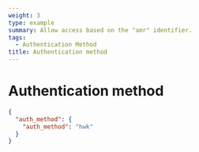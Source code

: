 ```yaml
---
weight: 3
type: example
summary: Allow access based on the "amr" identifier.
tags:
  - Authentication Method
title: Authentication method
---
```


# Authentication method

```json
{
  "auth_method": {
    "auth_method": "hwk"
  }
}
```
